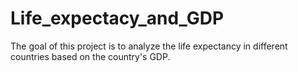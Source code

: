 # Life_expectacy_and_GDP
 
The goal of this project is to analyze the life expectancy in different countries based on the country's GDP.
